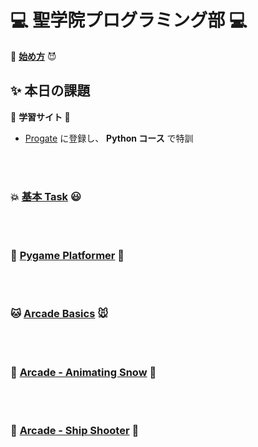 # :computer: 聖学院プログラミング部 :computer:

:imp: [**始め方**](https://github.com/Seigakuin/todays_task/blob/master/Environment.md) :smiling_imp:

## :sparkles: 本日の課題

:hatching_chick: <b> 学習サイト </b> :dash:

- [Progate](https://prog-8.com/) に登録し、 **Python コース** で特訓

<br></br>

### :boom: [基本 Task](https://github.com/Seigakuin/todays_task/blob/master/basic_tasks.md) :smiley:

<br></br>

### :snake: [Pygame Platformer](https://github.com/Seigakuin/todays_task/blob/master/pygame_platformer.md) :snake:

<br></br>

### :cat: [Arcade Basics](https://github.com/Seigakuin/todays_task/blob/master/arcade_basics.md) :mouse:

<br></br>

### :whale2: [Arcade - Animating Snow](https://github.com/Seigakuin/todays_task/blob/master/animating_snow.md) :dragon:

<br></br>

### :whale2: [Arcade - Ship Shooter](https://github.com/Seigakuin/todays_task/blob/master/ship_shooter.md) :dragon:

<br></br>
